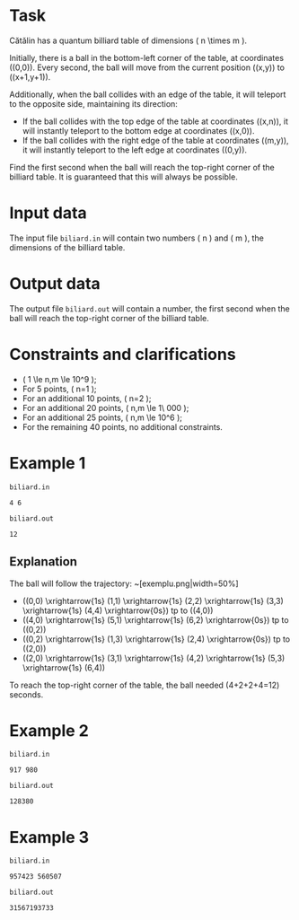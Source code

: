 # Task

Cătălin has a quantum billiard table of dimensions \( n \times m \).

Initially, there is a ball in the bottom-left corner of the table, at coordinates \((0,0)\). Every second, the ball will move from the current position \((x,y)\) to \((x+1,y+1)\).

Additionally, when the ball collides with an edge of the table, it will teleport to the opposite side, maintaining its direction:

- If the ball collides with the top edge of the table at coordinates \((x,n)\), it will instantly teleport to the bottom edge at coordinates \((x,0)\).
- If the ball collides with the right edge of the table at coordinates \((m,y)\), it will instantly teleport to the left edge at coordinates \((0,y)\).

Find the first second when the ball will reach the top-right corner of the billiard table. It is guaranteed that this will always be possible.

# Input data

The input file `biliard.in` will contain two numbers \( n \) and \( m \), the dimensions of the billiard table.

# Output data

The output file `biliard.out` will contain a number, the first second when the ball will reach the top-right corner of the billiard table.

# Constraints and clarifications
- \( 1 \le n,m \le 10^9 \);
- For 5 points, \( n=1 \);
- For an additional 10 points, \( n=2 \);
- For an additional 20 points, \( n,m \le 1\ 000 \);
- For an additional 25 points, \( n,m \le 10^6 \);
- For the remaining 40 points, no additional constraints.

# Example 1

`biliard.in`
```
4 6
```

`biliard.out`
```
12
```

## Explanation

The ball will follow the trajectory:
~[exemplu.png|width=50%]
- \((0,0) \xrightarrow{1s} (1,1) \xrightarrow{1s} (2,2) \xrightarrow{1s} (3,3) \xrightarrow{1s} (4,4) \xrightarrow{0s}\) tp to \((4,0)\)
- \((4,0) \xrightarrow{1s} (5,1) \xrightarrow{1s} (6,2) \xrightarrow{0s}\) tp to \((0,2)\)
- \((0,2) \xrightarrow{1s} (1,3) \xrightarrow{1s} (2,4) \xrightarrow{0s}\) tp to \((2,0)\)
- \((2,0) \xrightarrow{1s} (3,1) \xrightarrow{1s} (4,2) \xrightarrow{1s} (5,3) \xrightarrow{1s} (6,4)\)

To reach the top-right corner of the table, the ball needed \(4+2+2+4=12\) seconds.

# Example 2

`biliard.in`
```
917 980
```

`biliard.out`
```
128380
```

# Example 3

`biliard.in`
```
957423 560507
```

`biliard.out`
```
31567193733
```